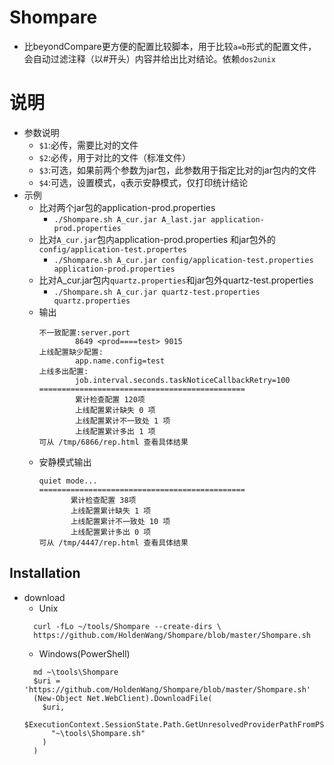 # Shompare
+ 比beyondCompare更方便的配置比较脚本，用于比较`a=b`形式的配置文件，会自动过滤注释（以#开头）内容并给出比对结论。依赖`dos2unix`

# 说明
+ 参数说明
  - `$1`:必传，需要比对的文件
  - `$2`:必传，用于对比的文件（标准文件）
  - `$3`:可选，如果前两个参数为jar包，此参数用于指定比对的jar包内的文件
  - `$4`:可选，设置模式，`q`表示安静模式，仅打印统计结论
+ 示例
  - 比对两个jar包的application-prod.properties
    + `./Shompare.sh A_cur.jar A_last.jar application-prod.properties`
  - 比对`A_cur.jar`包内application-prod.properties 和jar包外的`config/application-test.propertes`
    + `./Shompare.sh A_cur.jar config/application-test.properties application-prod.properties`
  - 比对A_cur.jar包内`quartz.properties`和jar包外quartz-test.properties
    + `./Shompare.sh A_cur.jar quartz-test.properties quartz.properties `
  - 输出
    ```
    不一致配置:server.port
            8649 <prod====test> 9015
    上线配置缺少配置:
            app.name.config=test
    上线多出配置:
            job.interval.seconds.taskNoticeCallbackRetry=100
    ==============================================
            累计检查配置 120项
            上线配置累计缺失 0 项
            上线配置累计不一致处 1 项 
            上线配置累计多出 1 项
    可从 /tmp/6866/rep.html 查看具体结果
    ```
   - 安静模式输出
     ```
     quiet mode...
     ==============================================
            累计检查配置 38项
            上线配置累计缺失 1 项
            上线配置累计不一致处 10 项 
            上线配置累计多出 0 项
     可从 /tmp/4447/rep.html 查看具体结果
     ```

## Installation

+ download
  - Unix
  ```
    curl -fLo ~/tools/Shompare --create-dirs \
    https://github.com/HoldenWang/Shompare/blob/master/Shompare.sh
  ```
  - Windows(PowerShell)
  ```
    md ~\tools\Shompare
    $uri = 'https://github.com/HoldenWang/Shompare/blob/master/Shompare.sh'
    (New-Object Net.WebClient).DownloadFile(
      $uri,
      $ExecutionContext.SessionState.Path.GetUnresolvedProviderPathFromPSPath(
        "~\tools\Shompare.sh"
      )
    )
  ```
